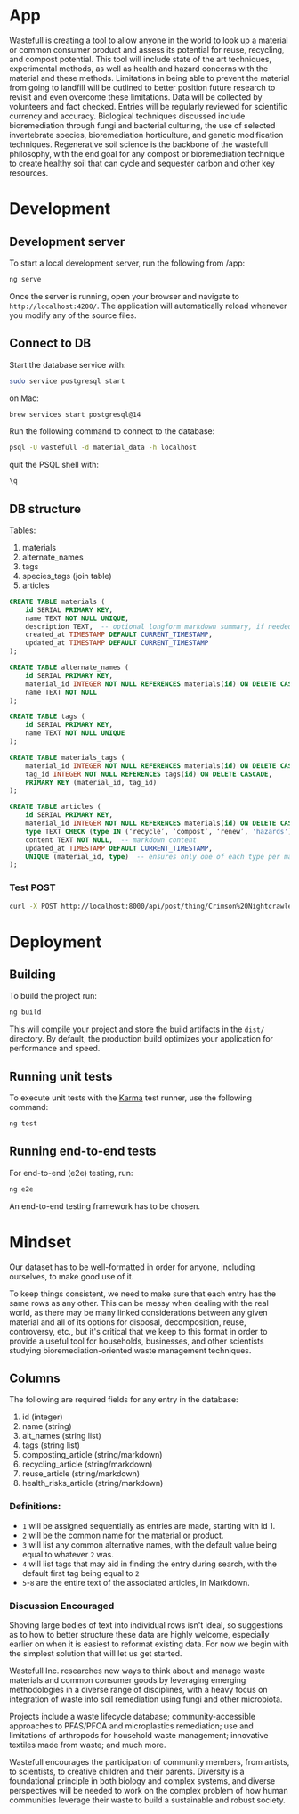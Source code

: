 # App

Wastefull is creating a tool to allow anyone in the world to look up a material or common consumer product and assess its potential for reuse, recycling, and compost potential. This tool will include state of the art techniques, experimental methods, as well as health and hazard concerns with the material and these methods. Limitations in being able to prevent the material from going to landfill will be outlined to better position future research to revisit and even overcome these limitations. Data will be collected by volunteers and fact checked. Entries will be regularly reviewed for scientific currency and accuracy. Biological techniques discussed include bioremediation through fungi and bacterial culturing, the use of selected invertebrate species, bioremediation horticulture, and genetic modification techniques. Regenerative soil science is the backbone of the wastefull philosophy, with the end goal for any compost or bioremediation technique to create healthy soil that can cycle and sequester carbon and other key resources.

# Development

## Development server

To start a local development server, run the following from /app:

```bash
ng serve
```

Once the server is running, open your browser and navigate to `http://localhost:4200/`. The application will automatically reload whenever you modify any of the source files.

## Connect to DB

Start the database service with:

```bash
sudo service postgresql start
```

on Mac:

```bash
brew services start postgresql@14
```

Run the following command to connect to the database:

```bash
psql -U wastefull -d material_data -h localhost
```

quit the PSQL shell with:

```bash
\q
```

## DB structure

Tables:

1. materials
2. alternate_names
3. tags
4. species_tags (join table)
5. articles

```sql
CREATE TABLE materials (
    id SERIAL PRIMARY KEY,
    name TEXT NOT NULL UNIQUE,
    description TEXT,  -- optional longform markdown summary, if needed
    created_at TIMESTAMP DEFAULT CURRENT_TIMESTAMP,
    updated_at TIMESTAMP DEFAULT CURRENT_TIMESTAMP
);

CREATE TABLE alternate_names (
    id SERIAL PRIMARY KEY,
    material_id INTEGER NOT NULL REFERENCES materials(id) ON DELETE CASCADE,
    name TEXT NOT NULL
);

CREATE TABLE tags (
    id SERIAL PRIMARY KEY,
    name TEXT NOT NULL UNIQUE
);

CREATE TABLE materials_tags (
    material_id INTEGER NOT NULL REFERENCES materials(id) ON DELETE CASCADE,
    tag_id INTEGER NOT NULL REFERENCES tags(id) ON DELETE CASCADE,
    PRIMARY KEY (material_id, tag_id)
);

CREATE TABLE articles (
    id SERIAL PRIMARY KEY,
    material_id INTEGER NOT NULL REFERENCES materials(id) ON DELETE CASCADE,
    type TEXT CHECK (type IN (‘recycle’, ‘compost’, ‘renew’, 'hazards')),
    content TEXT NOT NULL,  -- markdown content
    updated_at TIMESTAMP DEFAULT CURRENT_TIMESTAMP,
    UNIQUE (material_id, type)  -- ensures only one of each type per material
);

```

### Test POST

```bash
curl -X POST http://localhost:8000/api/post/thing/Crimson%20Nightcrawler -d "A nocturnal gecko engineered for low-light environments"
```

# Deployment

## Building

To build the project run:

```bash
ng build
```

This will compile your project and store the build artifacts in the `dist/` directory. By default, the production build optimizes your application for performance and speed.

## Running unit tests

To execute unit tests with the [Karma](https://karma-runner.github.io) test runner, use the following command:

```bash
ng test
```

## Running end-to-end tests

For end-to-end (e2e) testing, run:

```bash
ng e2e
```

An end-to-end testing framework has to be chosen.

# Mindset

Our dataset has to be well-formatted in order for anyone, including ourselves, to make good use of it.

To keep things consistent, we need to make sure that each entry has the same rows as any other. This can be messy when dealing with the real world, as there may be many linked considerations between any given material and all of its options for disposal, decomposition, reuse, controversy, etc., but it's critical that we keep to this format in order to provide a useful tool for households, businesses, and other scientists studying bioremediation-oriented waste management techniques.

## Columns

The following are required fields for any entry in the database:

1.  id (integer)
2.  name (string)
3.  alt_names (string list)
4.  tags (string list)
5.  composting_article (string/markdown)
6.  recycling_article (string/markdown)
7.  reuse_article (string/markdown)
8.  health_risks_article (string/markdown)

### Definitions:

- `1` will be assigned sequentially as entries are made, starting with id 1.
- `2` will be the common name for the material or product.
- `3` will list any common alternative names, with the default value being equal to whatever `2` was.
- `4` will list tags that may aid in finding the entry during search, with the default first tag being equal to `2`
- `5`-`8` are the entire text of the associated articles, in Markdown.

### Discussion Encouraged

Shoving large bodies of text into individual rows isn't ideal, so suggestions as to how to better structure these data are highly welcome, especially earlier on when it is easiest to reformat existing data. For now we begin with the simplest solution that will let us get started.

Wastefull Inc. researches new ways to think about and manage waste materials and common consumer goods by leveraging emerging methodologies in a diverse range of disciplines, with a heavy focus on integration of waste into soil remediation using fungi and other microbiota.

Projects include a waste lifecycle database; community-accessible approaches to PFAS/PFOA and microplastics remediation; use and limitations of arthropods for household waste management; innovative textiles made from waste; and much more.

Wastefull encourages the participation of community members, from artists, to scientists, to creative children and their parents. Diversity is a foundational principle in both biology and complex systems, and diverse perspectives will be needed to work on the complex problem of how human communities leverage their waste to build a sustainable and robust society.
